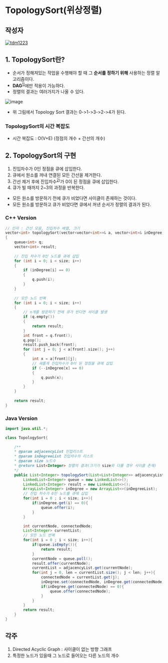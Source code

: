 # **TopologySort(위상정렬)**

## 작성자
[![tdm1223](https://avatars1.githubusercontent.com/u/21440957?s=100&v=4)](https://github.com/tdm1223)

## 1. TopologySort란?
- 순서가 정해져있는 작업을 수행해야 할 때 그 **순서를 정하기 위해** 사용하는 정렬 알고리즘이다.
- **DAG**<sup>[1)](#ref1)</sup>에만 적용이 가능하다.
- 정렬의 결과는 여러가지가 나올 수 있다.

![image](https://user-images.githubusercontent.com/21440957/64424653-9c01df00-d0e4-11e9-8f22-32f954e765ca.png)

- 위 그림에서 Topology Sort 결과는 0->1->3->2->4가 된다.

### TopologySort의 **시간 복잡도**
- 시간 복잡도 : O(V+E) (정점의 개수 + 간선의 개수)

## 2. TopologySort의 구현
1. 진입차수가 0인 정점을 큐에 삽입한다.
2. 큐에서 원소를 꺼내 연결된 모든 간선을 제거한다.
3. 간선 제거 후에 진입차수<sup>[2)](#ref1)</sup>가 0이 된 정점을 큐에 삽입한다.
4. 큐가 빌 때까지 2~3의 과정을 반복한다.
- 모든 원소를 방문하기 전에 큐가 비었다면 사이클이 존재하는 것이다.
- 모든 원소를 방문하고 큐가 비었다면 큐에서 꺼낸 순서가 정렬의 결과가 된다.

### C++ Version
```cpp
// 인자 : 간선 모음, 진입차수 배열, 크기
vector<int> topologySort(vector<vector<int>>& a, vector<int>& inDegree, int size)
{
	queue<int> q;
	vector<int> result;
	
	// 진입 차수가 0인 노드를 큐에 삽입
	for (int i = 0; i < size; i++)
	{
		if (inDegree[i] == 0)
		{
			q.push(i);
		}
	}
	
	// 모든 노드 반복
	for (int i = 0; i < size; i++)
	{
		// n개를 방문하기 전에 큐가 빈다면 사이클 발생
		if (q.empty())
		{
			return result;
		}
		int front = q.front();
		q.pop();
		result.push_back(front);
		for (int j = 0; j < a[front].size(); j++)
		{
			int x = a[front][j];
			// 새롭게 진입차수가 0이 된 정점을 큐에 삽입
			if (--inDegree[x] == 0)
			{
				q.push(x);
			}
		}
	}
	
	return result;
}
```

### Java Version
```java
import java.util.*;

class TopologySort{
    
    /**
    * @param adjacencyList 인접리스트
    * @param inDegreeList 진입차수의 리스트
    * @param size 노드수
    * @return List<Integer> 정렬의 결과(크기가 size와 다를 경우 사이클 존재)
    */
    public List<Integer> topologySort(List<List<Integer>> adjacencyList, List<Integer> inDegreeList, int size){
        LinkedList<Integer> queue = new LinkedList<>();
        LinkedList<Integer> result = new LinkedList<>();
        ArrayList<Integer> inDegree = new ArrayList<>(inDegreeList);
        // 진입 차수가 0인 노드를 큐에 삽입
        for(int i = 0 ; i < size; i++){
            if(inDegree.get(i) == 0){
                queue.offer(i);
            }
        }

        int currentNode, connectedNode;
        List<Integer> currentList;
        // 모든 노드 반복
        for(int i = 0 ; i < size; i++){
            if(queue.isEmpty()){
                return result;
            }
            currentNode = queue.poll();
            result.offer(currentNode);
            currentList = adjacencyList.get(currentNode);
            for(int j = 0, len = currentList.size(); j < len; j++){
                connectedNode = currentList.get(j);
                inDegree.set(connectedNode, inDegree.get(connectedNode)-1);
                if(inDegree.get(connectedNode) == 0){
                    queue.offer(connectedNode);
                }
            }
        }
        return result;
    }
}
```

## 각주
<a id="ref1">

1. Directed Acyclic Graph : 사이클이 없는 방향 그래프
2. 특정한 노드가 있을때 그 노드로 들어오는 다른 노드의 개수

</a>
